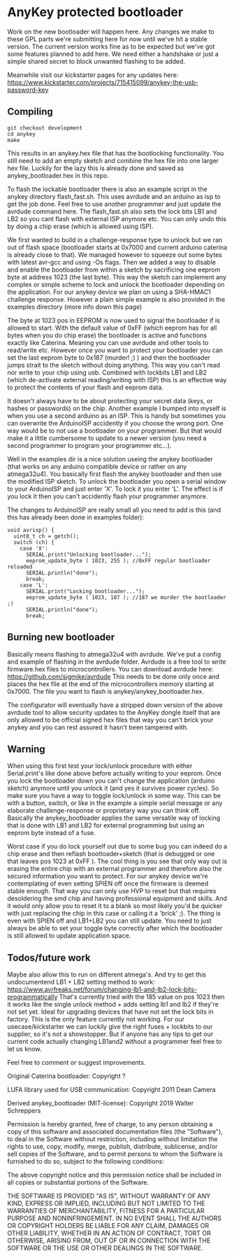# AnyKey protected bootloader

Work on the new bootloader will happen here. Any changes we make to these GPL parts we're submitting here for now until we've hit a stable
version. The current version works fine as to be expected but we've got some features planned to add here.
We need either a handshake or just a simple shared secret to block unwanted flashing to be added.

Meanwhile visit our kickstarter pages for any updates here:
https://www.kickstarter.com/projects/715415099/anykey-the-usb-password-key


## Compiling 

```
git checkout development
cd anykey
make
```
This results in an anykey.hex file that has the bootlocking functionality.
You still need to add an empty sketch and combine the hex file into one larger hex file. 
Luckily for the lazy this is already done and saved as anykey_bootloader.hex in this repo.

To flash the lockable bootloader there is also an example script in the anykey directory flash_fast.sh.
This uses avrdude and an arduino as isp to get the job done. Feel free to use another programmer and just update the avrdude command here.
The flash_fast.sh also sets the lock bits LB1 and LB2 so you cant flash with external ISP anymore etc. You can only undo this by doing a chip
erase (which is allowed using ISP).

We first wanted to build in a challenge-response type to unlock but we ran out of flash space (bootloader starts at 0x7000 and 
current arduino caterina is already close to that). We managed however to squeeze out some bytes with latest avr-gcc and using -Os flags.
Then we added a way to disable and enable the bootloader from within a sketch by sacrificing one eeprom byte at address 1023 (the last byte).
This way the sketch can implement any complex or simple scheme to lock and unlock the bootloader depending on the application.
For our anykey device we plan on using a SHA-HMAC1 challenge response. However a plain simple example is also provided in the examples directory (more info down this page)

The byte at 1023 pos in EEPROM is now used to signal the bootloader if is allowed to start.
With the default value of 0xFF (which eeprom has for all bytes when you do chip erase) the bootloader is active and functions
exactly like Caterina. Meaning you can use avrdude and other tools to read/write etc.
However once you want to protect your bootloader you can set the last eeprom byte to 0x187 (murder! ;) ) and then the bootloader
jumps strait to the sketch without doing anything. This way you can't read nor write to your chip using usb.
Combined with lockbits LB1 and LB2 (which de-activate external reading/writing with ISP) this is an effective way to protect the contents
of your flash and eeprom data.

It doesn't always have to be about protecting your secret data (keys, or hashes or passwords) on the chip.
Another example I bumped into myself is when you use a second arduino as an ISP. This is handy but sometimes you can
overwrite the ArduinoISP accidently if you choose the wrong port. One way would be to not use a bootloader on your programmer.
But that would make it a little cumbersome to update to a newer version (you need a second programmer to program your programmer etc...).

Well in the examples dir is a nice solution useing the anykey bootloader (that works on any arduino compatible device or rather on any
atmega32u4). You basically first flash the anykey bootloader and then use the modified ISP sketch.
To unlock the bootloader you open a serial window to your ArduinoISP and just enter 'X'. To lock it you enter 'L'.
The effect is if you lock it then you can't accidently flash your programmer anymore.

The changes to ArduinoISP are really small all you need to add is this (and this has already been done in examples folder):
```
void avrisp() {
  uint8_t ch = getch();
  switch (ch) {
    case 'X':
      SERIAL.print("Unlocking bootloader...");
      eeprom_update_byte ( 1023, 255 ); //0xFF regular bootloader reloaded
      SERIAL.println("done");
      break;
    case 'L':
      SERIAL.print("Locking bootloader...");
      eeprom_update_byte ( 1023, 187 ); //187 we murder the bootloader ;)
      SERIAL.println("done");
      break;
```

## Burning new bootloader
Basically means flashing to atmega32u4 with avrdude. We've put a config and example of flashing in the avrdude folder. 
Avrdude is a free tool to write firmware.hex files to microcontrollers.
You can download avrdude here: https://github.com/sigmike/avrdude
This needs to be done only once and places the hex file at the end of the microcontrollers memory starting at 0x7000.
The file you want to flash is anykey/anykey_bootloader.hex.

The configurator will eventually have a stripped down version of the above avrdude tool to allow security updates to the AnyKey dongle itself that are only
allowed to be official signed hex files that way you can't brick your anykey and you can rest assured it hasn't been tampered with.

## Warning
When using this first test your lock/unlock procedure with either Serial.print's like done above before actually writing to your eeprom. 
Once you lock the bootloader down you can't change the application (arduino sketch) anymore until you unlock it (and yes it survives power cycles). 
So make sure you have a way to toggle lock/unlock in some way. This can be with a button, switch, or like in the example a simple serial message or 
any elaborate challenge-response or proprietary way you can think off. Basically the anykey_bootloader applies the same versatile way of locking that is done
with LB1 and LB2 for external programming but using an eeprom byte instead of a fuse.

Worst case if you do lock yourself out due to some bug you can indeed do a chip erase and then reflash bootloader+sketch (that is debugged 
or one that leaves pos 1023 at 0xFF ). The cool thing is you see that only way out is erasing the entire chip with an external programmer 
and therefore also the secured information you want to protect. For our anykey device we're contemplating of even setting SPIEN off once the
firmware is deemed stable enough. That way you can only use HVP to reset but that requires desoldering the smd chip and having professional equipment and
skills. And it would only allow you to reset it to a blank so most likely you'd be quicker with just replacing the chip in this case or calling it a 'brick' ;).
The thing is even with SPIEN off and LB1+LB2 you can still update. You need to just always be able to set your toggle byte correctly after which the bootloader is still
allowed to update application space.

## Todos/future work
Maybe also allow this to run on different atmega's. And try to get this undocumentend LB1 + LB2 setting method to work:
https://www.avrfreaks.net/forum/changing-lb1-and-lb2-lock-bits-programmatically
That's currently tried with the 185 value on pos 1023 then it works like the single unlock method + adds setting lb1 and lb2 if they're not set
yet. Ideal for upgrading devices that have not set the lock bits in factory. This is the only feature currently not working. For our
usecase/kickstarter we can luckily give the right fuses + lockbits to our supplier, so it's not a showstopper. But if anyone has
any tips to get our current code actually changing LB1and2 without a programmer feel free to let us know.


Feel free to comment or suggest improvements.

Original Caterina bootloader:
Copyright ?

LUFA library used for USB communication:
Copyright 2011  Dean Camera

Derived anykey_bootloader (MIT-license):
Copyright 2019 Walter Schreppers

Permission is hereby granted, free of charge, to any person obtaining a copy of this software and associated documentation files (the "Software"), to deal in the Software without restriction, including without limitation the rights to use, copy, modify, merge, publish, distribute, sublicense, and/or sell copies of the Software, and to permit persons to whom the Software is furnished to do so, subject to the following conditions:

The above copyright notice and this permission notice shall be included in all copies or substantial portions of the Software.

THE SOFTWARE IS PROVIDED "AS IS", WITHOUT WARRANTY OF ANY KIND, EXPRESS OR IMPLIED, INCLUDING BUT NOT LIMITED TO THE WARRANTIES OF MERCHANTABILITY, FITNESS FOR A PARTICULAR PURPOSE AND NONINFRINGEMENT. IN NO EVENT SHALL THE AUTHORS OR COPYRIGHT HOLDERS BE LIABLE FOR ANY CLAIM, DAMAGES OR OTHER LIABILITY, WHETHER IN AN ACTION OF CONTRACT, TORT OR OTHERWISE, ARISING FROM, OUT OF OR IN CONNECTION WITH THE SOFTWARE OR THE USE OR OTHER DEALINGS IN THE SOFTWARE.
